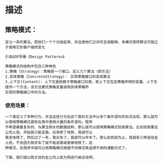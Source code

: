 
# 描述

## 策略模式：

    定义一系列算法，把他们一个个分装起来，并且使他们之间可互相替换，本模式使得算法可独立于使用它的客户端而变化
    
    引自GOF所著《Design Patterns》
    
    策略模式的结构中包含三种角色
    1.策略（Strategy）：策略是一个接口，定义几个算法（即方法）
    2.具体策略（ConcreteStrategy）： 实现策略接口的具体算法
    3.上下文(Context): 上下文是依赖于策略接口的类，即上下文包含策略声明的变量，上下文提供一个方法，该方法委托策略变量调用具体策略所
    实现的策略接口中的方法。

### 使用场景：
    一个类定义了多种行为，并且这些行为在这个类的方法中以多个条件语句的形式出现，那么就可以使用策略模式避免在类中使用大量的条件语句。程序
    不希望暴露复杂的、与算法相关的数据结构，那么就可以使用策略模式封装算法。比如说我要去公司上班，开始我只能走路，后来修了地铁，我就可以
    乘坐地铁了，然后过了一年，我买车了，我就可以开车了。那么到目前为止，我就有三种途径去上班，不会因为我买车了就不能走路或者做地铁了，这
    种情况，在程序中就可以用策略模式根据不同情况来选择不用的通勤方式了。
    
    下面，我们就以刚才说的去公司上班为例进行阐述说明。